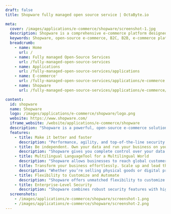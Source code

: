 ```yaml
---
draft: false
title: Shopware fully managed open source service | OctaByte.io

meta:
  cover: /images/applications/e-commerce/shopware/screenshot-1.jpg
  description: Shopware is a comprehensive e-commerce platform designed for both B2C and B2B businesses, offering scalability, flexibility, and expert support to elevate your online store.
  keywords: Shopware, open-source e-commerce, B2C, B2B, e-commerce platform, scalability, performance, flexibility, e-commerce automation, data ownership, e-commerce security
  breadcrumb:
    - name: Home
      url: /
    - name: Fully managed Open-Source Services
      url: /fully-managed-open-source-services
    - name: Applications
      url: /fully-managed-open-source-services/applications
    - name: E-commerce'
      url: /fully-managed-open-source-services/applications/e-commerce
    - name: Shopware
      url: /fully-managed-open-source-services/applications/e-commerce/shopware

content:
  id: shopware
  name: Shopware
  logo: /images/applications/e-commerce/shopware/logo.png
  website: https://www.shopware.com/
  iframe_website: /website/applications/e-commerce/shopware
  description: "Shopware is a powerful, open-source e-commerce solution designed to help businesses thrive in both B2C and B2B environments. Offering unmatched flexibility, full scalability, and top-tier performance, Shopware provides the tools and features needed to transform your e-commerce operations. Whether you're a global player or a growing business, Shopware ensures your success with robust security, intuitive automation, and the freedom to scale effortlessly. With complete control over your data and customizations, you can run your store on your own terms, optimizing every aspect of your e-commerce experience. Get the best out of your business with Shopware, an ideal platform for all your online selling needs."
  features:
    - title: Make it better and faster
      description: "Performance, agility, and top-of-the-line security are fused into one powerful e-commerce solution. Shopware provides everything you need to stay competitive and grow your business in a fast-paced digital world."
    - title: Be independent. Own your data and run your business on your terms
      description: "Shopware gives you complete control over your data with full access to the source code. No lock-ins or compromises—just the freedom to grow and scale your business with confidence."
    - title: Multilingual LanguageTool for a Multilingual World
      description: "Shopware allows businesses to reach global customers with multilingual support. Localize your content and provide seamless experiences for your customers, no matter where they are in the world."
    - title: Transform your business effortlessly. Scale up and lead the way.
      description: "Whether you’re selling physical goods or digital products, Shopware enables intuitive business operations across all models. Scale easily without the need for complex coding or technical expertise."
    - title: Flexibility to Customize and Automate
      description: "Shopware offers unmatched flexibility to customize your e-commerce site and automate your business processes, ensuring efficient management and streamlined operations without the need for additional coding."
    - title: Enterprise-Level Security
      description: "Shopware combines robust security features with high performance, ensuring that your e-commerce platform remains secure, reliable, and scalable as your business grows."
  screenshots:
    - /images/applications/e-commerce/shopware/screenshot-1.png
    - /images/applications/e-commerce/shopware/screenshot-2.png
---
```

